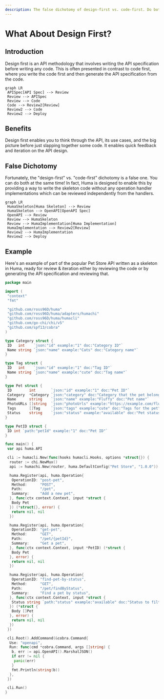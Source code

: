 ```yaml
---
description: The false dichotomy of design-first vs. code-first. Do both!
---
```


# What About Design First?

## Introduction

Design first is an API methodology that involves writing the API specification before writing any code. This is often presented in contrast to code first, where you write the code first and then generate the API specification from the code.

```mermaid
graph LR
 APISpec[API Spec] --> Review
 Review --> APISpec
 Review --> Code
 Code --> Review2[Review]
 Review2 --> Code
 Review2 --> Deploy
```

## Benefits

Design first enables you to think through the API, its use cases, and the big picture before just slapping together some code. It enables quick feedback and iteration on the API design.

## False Dichotomy

Fortunately, the "design-first" vs. "code-first" dichotomy is a false one. You can do both at the same time! In fact, Huma is designed to enable this by providing a way to write the skeleton code without any operation handler implementations which can be reviewed independently from the handlers.

```mermaid
graph LR
 HumaSkeleton[Huma Skeleton] --> Review
 HumaSkeleton --> OpenAPI[OpenAPI Spec]
 OpenAPI --> Review
 Review --> HumaSkeleton
 Review --> HumaImplementation[Huma Implementation]
 HumaImplementation --> Review2[Review]
 Review2 --> HumaImplementation
 Review2 --> Deploy
```

## Example

Here's an example of part of the popular Pet Store API written as a skeleton in Huma, ready for review & iteration either by reviewing the code or by generating the API specification and reviewing that.

```go title="main.go"
package main

import (
 "context"
 "fmt"

 "github.com/ross96D/huma"
 "github.com/ross96D/huma/adapters/humachi"
 "github.com/ross96D/huma/humacli"
 "github.com/go-chi/chi/v5"
 "github.com/spf13/cobra"
)

type Category struct {
 ID   int    `json:"id" example:"1" doc:"Category ID"`
 Name string `json:"name" example:"Cats" doc:"Category name"`
}

type Tag struct {
 ID   int    `json:"id" example:"1" doc:"Tag ID"`
 Name string `json:"name" example:"cute" doc:"Tag name"`
}

type Pet struct {
 ID        int       `json:"id" example:"1" doc:"Pet ID"`
 Category  *Category `json:"category" doc:"Category that the pet belongs to"`
 Name      string    `json:"name" example:"Fluffy" doc:"Pet name"`
 PhotoURLs []string  `json:"photoUrls" example:"https://example.com/fluffy.jpg" doc:"Photo URLs for the pet"`
 Tags      []Tag     `json:"tags" example:"cute" doc:"Tags for the pet"`
 Status    string    `json:"status" example:"available" doc:"Pet status" enum:"available,pending,sold"`
}

type PetID struct {
 ID int `path:"petId" example:"1" doc:"Pet ID"`
}

func main() {
 var api huma.API

 cli := humacli.New(func(hooks humacli.Hooks, options *struct{}) {
  router := chi.NewMux()
  api := humachi.New(router, huma.DefaultConfig("Pet Store", "1.0.0"))

  huma.Register(api, huma.Operation{
   OperationID: "post-pet",
   Method:      "POST",
   Path:        "/pet",
   Summary:     "Add a new pet",
  }, func(ctx context.Context, input *struct {
   Body Pet
  }) (*struct{}, error) {
   return nil, nil
  })

  huma.Register(api, huma.Operation{
   OperationID: "get-pet",
   Method:      "GET",
   Path:        "/pet/{petId}",
   Summary:     "Get a pet",
  }, func(ctx context.Context, input *PetID) (*struct {
   Body Pet
  }, error) {
   return nil, nil
  })

  huma.Register(api, huma.Operation{
   OperationID: "find-pet-by-status",
   Method:      "GET",
   Path:        "/pet/findByStatus",
   Summary:     "Find a pet by status",
  }, func(ctx context.Context, input *struct {
   Status string `path:"status" example:"available" doc:"Status to filter by" enum:"available,pending,sold"`
  }) (*struct {
   Body []Pet
  }, error) {
   return nil, nil
  })
 })

 cli.Root().AddCommand(&cobra.Command{
  Use: "openapi",
  Run: func(cmd *cobra.Command, args []string) {
   b, err := api.OpenAPI().MarshalJSON()
   if err != nil {
    panic(err)
   }
   fmt.Println(string(b))
  },
 })

 cli.Run()
}
```
